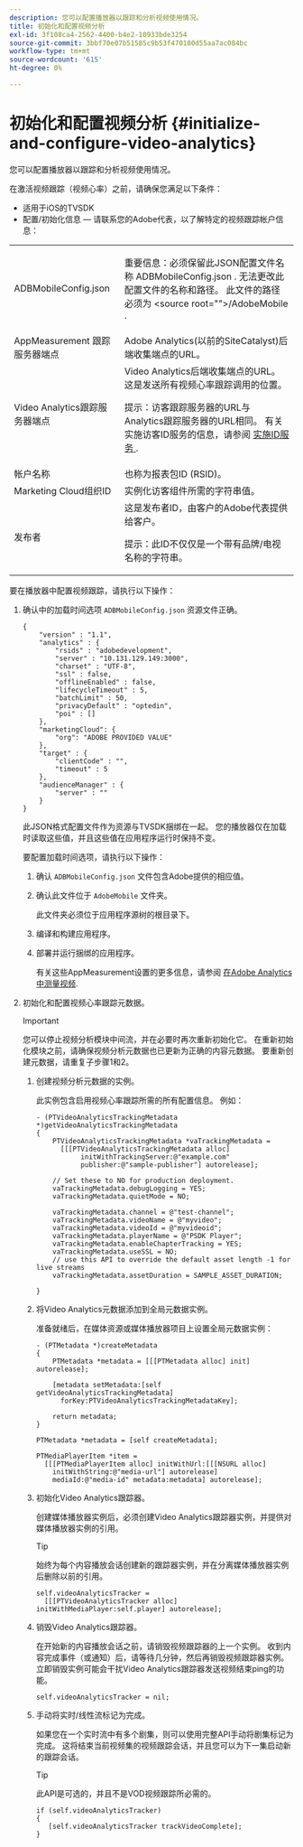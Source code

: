 ```yaml
---
description: 您可以配置播放器以跟踪和分析视频使用情况。
title: 初始化和配置视频分析
exl-id: 3f108ca4-2562-4400-b4e2-10933bde3254
source-git-commit: 3bbf70e07b51585c9b53f470180d55aa7ac084bc
workflow-type: tm+mt
source-wordcount: '615'
ht-degree: 0%

---
```


# 初始化和配置视频分析 {#initialize-and-configure-video-analytics}

您可以配置播放器以跟踪和分析视频使用情况。

在激活视频跟踪（视频心率）之前，请确保您满足以下条件：

* 适用于iOS的TVSDK
* 配置/初始化信息 — 请联系您的Adobe代表，以了解特定的视频跟踪帐户信息：

<table id="table_3565328ABBEE4605A92EAE1ADE5D6F84"> 
 <tbody> 
  <tr> 
   <td colname="col1"> <span class="filepath"> ADBMobileConfig.json </span> </td> 
   <td colname="col2"> <p>重要信息：必须保留此JSON配置文件名称 <span class="codeph"> ADBMobileConfig.json </span>. 无法更改此配置文件的名称和路径。 此文件的路径必须为 <span class="codeph"> &lt;source root=""&gt;/AdobeMobile </span>. </p> </td> 
  </tr> 
  <tr> 
   <td colname="col1"> <span class="codeph"> AppMeasurement </span> 跟踪服务器端点 </td> 
   <td colname="col2"> Adobe Analytics(以前的SiteCatalyst)后端收集端点的URL。 </td> 
  </tr> 
  <tr> 
   <td colname="col1"> Video Analytics跟踪服务器端点 </td> 
   <td colname="col2"> Video Analytics后端收集端点的URL。 这是发送所有视频心率跟踪调用的位置。 <p>提示：访客跟踪服务器的URL与Analytics跟踪服务器的URL相同。 有关实施访客ID服务的信息，请参阅 <a href="https://experienceleague.adobe.com/docs/id-service/using/implementation/setup-target.html?lang=en" format="html" scope="external"> 实施ID服务 </a>. </p> </td> 
  </tr> 
  <tr> 
   <td colname="col1"> 帐户名称 </td> 
   <td colname="col2"> 也称为报表包ID (RSID)。 </td> 
  </tr> 
  <tr> 
   <td colname="col1"> Marketing Cloud组织ID </td> 
   <td colname="col2"> 实例化访客组件所需的字符串值。 </td> 
  </tr> 
  <tr> 
   <td colname="col1"> 发布者 </td> 
   <td colname="col2"> 这是发布者ID，由客户的Adobe代表提供给客户。 <p>提示：此ID不仅仅是一个带有品牌/电视名称的字符串。 </p> </td> 
  </tr> 
 </tbody> 
</table>

要在播放器中配置视频跟踪，请执行以下操作：

1. 确认中的加载时间选项 `ADBMobileConfig.json` 资源文件正确。

   ```
   { 
       "version" : "1.1", 
       "analytics" : { 
           "rsids" : "adobedevelopment", 
           "server" : "10.131.129.149:3000", 
           "charset" : "UTF-8", 
           "ssl" : false, 
           "offlineEnabled" : false, 
           "lifecycleTimeout" : 5, 
           "batchLimit" : 50, 
           "privacyDefault" : "optedin", 
           "poi" : [] 
       }, 
       "marketingCloud": { 
           "org": "ADOBE PROVIDED VALUE"  
       }, 
       "target" : { 
           "clientCode" : "", 
           "timeout" : 5 
       }, 
       "audienceManager" : { 
           "server" : "" 
       } 
   }
   ```

   此JSON格式配置文件作为资源与TVSDK捆绑在一起。 您的播放器仅在加载时读取这些值，并且这些值在应用程序运行时保持不变。

   要配置加载时间选项，请执行以下操作：

   1. 确认 `ADBMobileConfig.json` 文件包含Adobe提供的相应值。
   1. 确认此文件位于 `AdobeMobile` 文件夹。

      此文件夹必须位于应用程序源树的根目录下。
   1. 编译和构建应用程序。
   1. 部署并运行捆绑的应用程序。

      有关这些AppMeasurement设置的更多信息，请参阅 [在Adobe Analytics中测量视频](https://experienceleague.adobe.com/docs/media-analytics/using/media-overview.html?lang=en).
1. 初始化和配置视频心率跟踪元数据。

   >[!IMPORTANT]
   >
   >您可以停止视频分析模块中间流，并在必要时再次重新初始化它。 在重新初始化模块之前，请确保视频分析元数据也已更新为正确的内容元数据。 要重新创建元数据，请重复子步骤1和2。

   1. 创建视频分析元数据的实例。

      此实例包含启用视频心率跟踪所需的所有配置信息。 例如：

      ```
      - (PTVideoAnalyticsTrackingMetadata *)getVideoAnalyticsTrackingMetadata 
      { 
          PTVideoAnalyticsTrackingMetadata *vaTrackingMetadata =  
            [[[PTVideoAnalyticsTrackingMetadata alloc]  
                 initWithTrackingServer:@"example.com" 
                 publisher:@"sample-publisher"] autorelease]; 
      
          // Set these to NO for production deployment. 
          vaTrackingMetadata.debugLogging = YES;  
          vaTrackingMetadata.quietMode = NO; 
      
          vaTrackingMetadata.channel = @"test-channel"; 
          vaTrackingMetadata.videoName = @"myvideo"; 
          vaTrackingMetadata.videoId = @"myvideoid"; 
          vaTrackingMetadata.playerName = @"PSDK Player"; 
          vaTrackingMetadata.enableChapterTracking = YES; 
          vaTrackingMetadata.useSSL = NO; 
          // use this API to override the default asset length -1 for live streams 
          vaTrackingMetadata.assetDuration = SAMPLE_ASSET_DURATION; 
      
      }
      ```

   1. 将Video Analytics元数据添加到全局元数据实例。

      准备就绪后，在媒体资源或媒体播放器项目上设置全局元数据实例：

      ```
      - (PTMetadata *)createMetadata 
      { 
          PTMetadata *metadata = [[[PTMetadata alloc] init] autorelease]; 
      
          [metadata setMetadata:[self getVideoAnalyticsTrackingMetadata]  
            forKey:PTVideoAnalyticsTrackingMetadataKey]; 
      
          return metadata; 
      } 
      
      PTMetadata *metadata = [self createMetadata]; 
      
      PTMediaPlayerItem *item =  
        [[[PTMediaPlayerItem alloc] initWithUrl:[[[NSURL alloc]  
          initWithString:@"media-url"] autorelease] 
          mediaId:@"media-id" metadata:metadata] autorelease];
      ```

   1. 初始化Video Analytics跟踪器。

      创建媒体播放器实例后，必须创建Video Analytics跟踪器实例，并提供对媒体播放器实例的引用。

      >[!TIP]
      >
      >始终为每个内容播放会话创建新的跟踪器实例，并在分离媒体播放器实例后删除以前的引用。

      ```
      self.videoAnalyticsTracker =  
        [[[PTVideoAnalyticsTracker alloc] initWithMediaPlayer:self.player] autorelease];
      ```

   1. 销毁Video Analytics跟踪器。

      在开始新的内容播放会话之前，请销毁视频跟踪器的上一个实例。 收到内容完成事件（或通知）后，请等待几分钟，然后再销毁视频跟踪器实例。 立即销毁实例可能会干扰Video Analytics跟踪器发送视频结束ping的功能。

      ```
      self.videoAnalyticsTracker = nil;
      ```

   1. 手动将实时/线性流标记为完成。

      如果您在一个实时流中有多个剧集，则可以使用完整API手动将剧集标记为完成。 这将结束当前视频集的视频跟踪会话，并且您可以为下一集启动新的跟踪会话。

      >[!TIP]
      >
      >此API是可选的，并且不是VOD视频跟踪所必需的。

      ```
      if (self.videoAnalyticsTracker) 
      { 
         [self.videoAnalyticsTracker trackVideoComplete];   
      }
      ```

